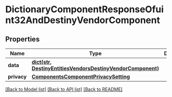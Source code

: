 # DictionaryComponentResponseOfuint32AndDestinyVendorComponent

## Properties
Name | Type | Description | Notes
------------ | ------------- | ------------- | -------------
**data** | [**dict(str, DestinyEntitiesVendorsDestinyVendorComponent)**](DestinyEntitiesVendorsDestinyVendorComponent.md) |  | [optional] 
**privacy** | [**ComponentsComponentPrivacySetting**](ComponentsComponentPrivacySetting.md) |  | [optional] 

[[Back to Model list]](../README.md#documentation-for-models) [[Back to API list]](../README.md#documentation-for-api-endpoints) [[Back to README]](../README.md)


